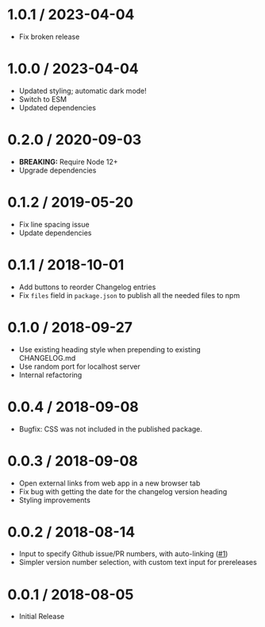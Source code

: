 # 1.0.1 / 2023-04-04

- Fix broken release

# 1.0.0 / 2023-04-04

- Updated styling; automatic dark mode!
- Switch to ESM
- Updated dependencies

# 0.2.0 / 2020-09-03

- **BREAKING:** Require Node 12+
- Upgrade dependencies

# 0.1.2 / 2019-05-20

- Fix line spacing issue
- Update dependencies

# 0.1.1 / 2018-10-01

- Add buttons to reorder Changelog entries
- Fix `files` field in `package.json` to publish all the needed files to npm

# 0.1.0 / 2018-09-27

- Use existing heading style when prepending to existing CHANGELOG.md
- Use random port for localhost server
- Internal refactoring

# 0.0.4 / 2018-09-08

- Bugfix: CSS was not included in the published package.

# 0.0.3 / 2018-09-08

- Open external links from web app in a new browser tab
- Fix bug with getting the date for the changelog version heading
- Styling improvements

# 0.0.2 / 2018-08-14

- Input to specify Github issue/PR numbers, with auto-linking ([#1](https://github.com/RyanZim/changelog-helper/pull/1))
- Simpler version number selection, with custom text input for prereleases

# 0.0.1 / 2018-08-05

- Initial Release
